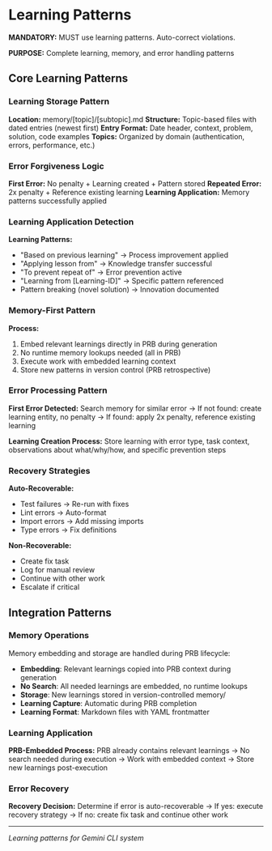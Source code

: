 # Learning Patterns

**MANDATORY:** MUST use learning patterns. Auto-correct violations.

**PURPOSE:** Complete learning, memory, and error handling patterns

## Core Learning Patterns

### Learning Storage Pattern
**Location:** memory/[topic]/[subtopic].md
**Structure:** Topic-based files with dated entries (newest first)
**Entry Format:** Date header, context, problem, solution, code examples
**Topics:** Organized by domain (authentication, errors, performance, etc.)

### Error Forgiveness Logic
**First Error:** No penalty + Learning created + Pattern stored
**Repeated Error:** 2x penalty + Reference existing learning
**Learning Application:** Memory patterns successfully applied

### Learning Application Detection
**Learning Patterns:**
- "Based on previous learning" → Process improvement applied
- "Applying lesson from" → Knowledge transfer successful
- "To prevent repeat of" → Error prevention active
- "Learning from [Learning-ID]" → Specific pattern referenced
- Pattern breaking (novel solution) → Innovation documented

### Memory-First Pattern
**Process:**
1. Embed relevant learnings directly in PRB during generation
2. No runtime memory lookups needed (all in PRB)
3. Execute work with embedded learning context
4. Store new patterns in version control (PRB retrospective)

### Error Processing Pattern
**First Error Detected:** Search memory for similar error → If not found: create learning entity, no penalty → If found: apply 2x penalty, reference existing learning

**Learning Creation Process:** Store learning with error type, task context, observations about what/why/how, and specific prevention steps

### Recovery Strategies
**Auto-Recoverable:**
- Test failures → Re-run with fixes
- Lint errors → Auto-format  
- Import errors → Add missing imports
- Type errors → Fix definitions

**Non-Recoverable:**
- Create fix task
- Log for manual review
- Continue with other work
- Escalate if critical

## Integration Patterns

### Memory Operations
Memory embedding and storage are handled during PRB lifecycle:
- **Embedding**: Relevant learnings copied into PRB context during generation
- **No Search**: All needed learnings are embedded, no runtime lookups
- **Storage**: New learnings stored in version-controlled memory/
- **Learning Capture**: Automatic during PRB completion
- **Learning Format**: Markdown files with YAML frontmatter

### Learning Application
**PRB-Embedded Process:** PRB already contains relevant learnings → No search needed during execution → Work with embedded context → Store new learnings post-execution

### Error Recovery
**Recovery Decision:** Determine if error is auto-recoverable → If yes: execute recovery strategy → If no: create fix task and continue other work

---
*Learning patterns for Gemini CLI system*